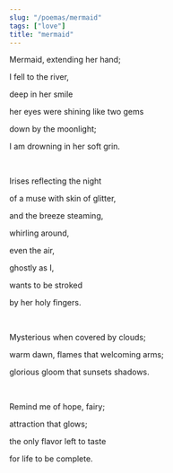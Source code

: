 ```yaml
---
slug: "/poemas/mermaid"
tags: ["love"]
title: "mermaid"
---
```

Mermaid, extending her hand;

I fell to the river,

deep in her smile

her eyes were shining like two gems

down by the moonlight;

I am drowning in her soft grin.

&nbsp;

Irises reflecting the night

of a muse with skin of glitter,

and the breeze steaming,

whirling around,

even the air,

ghostly as I,

wants to be stroked

by her holy fingers.

&nbsp;

Mysterious when covered by clouds;

warm dawn, flames that welcoming arms;

glorious gloom that sunsets shadows.

&nbsp;

Remind me of hope, fairy;

attraction that glows;

the only flavor left to taste

for life to be complete.